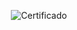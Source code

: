 <div align="center">

  ![Certificado](https://user-images.githubusercontent.com/86432393/156480196-01fe7c22-8c8b-4f78-8faa-0fc172c515f7.png)

</div>